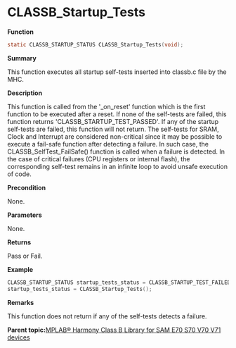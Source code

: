 # CLASSB\_Startup\_Tests

**Function**

```c
static CLASSB_STARTUP_STATUS CLASSB_Startup_Tests(void);
```

**Summary**

This function executes all startup self-tests inserted into classb.c file by the MHC.

**Description**

This function is called from the '\_on\_reset' function which is the first function to be executed after a reset. If none of the self-tests are failed, this function returns 'CLASSB\_STARTUP\_TEST\_PASSED'. If any of the startup self-tests are failed, this function will not return. The self-tests for SRAM, Clock and Interrupt are considered non-critical since it may be possible to execute a fail-safe function after detecting a failure. In such case, the CLASSB\_SelfTest\_FailSafe\(\) function is called when a failure is detected. In the case of critical failures \(CPU registers or internal flash\), the corresponding self-test remains in an infinite loop to avoid unsafe execution of code.

**Precondition**

None.

**Parameters**

None.

**Returns**

Pass or Fail.

**Example**

```c
CLASSB_STARTUP_STATUS startup_tests_status = CLASSB_STARTUP_TEST_FAILED;
startup_tests_status = CLASSB_Startup_Tests();
```

**Remarks**

This function does not return if any of the self-tests detects a failure.

**Parent topic:**[MPLAB® Harmony Class B Library for SAM E70 S70 V70 V71 devices](GUID-85C09776-46F4-43A4-9FA5-26997226A3EA.md)

